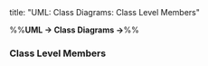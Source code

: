 <frontmatter>
title: "UML: Class Diagrams: Class Level Members"
</frontmatter>

<link rel="stylesheet" href="{{baseUrl}}/css/textbook.css">

<div class="website-content">

%%**UML → Class Diagrams →**%%

### Class Level Members

<div id="main">

<include src="./what/embed.md" />

</div>
</div>
